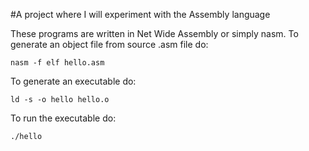 #A project where I will experiment with the Assembly language

These programs are written in Net Wide Assembly or simply nasm. To generate an object file from source .asm file do:

```
nasm -f elf hello.asm
```

To generate an executable do:

```
ld -s -o hello hello.o
```

To run the executable do:

```
./hello
```